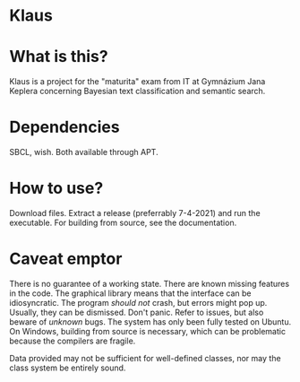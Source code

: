 # Klaus

# What is this?

Klaus is a project for the "maturita" exam from IT at Gymnázium Jana Keplera concerning Bayesian text classification and semantic search.

# Dependencies

SBCL, wish. Both available through APT.

# How to use?

Download files. Extract a release (preferrably 7-4-2021) and run the executable. For building from source, see the documentation.

# Caveat emptor
There is no guarantee of a working state. There are known missing features in the code. The graphical library means that the interface can be idiosyncratic. The program *should not* crash, but errors might pop up. Usually, they can be dismissed. Don't panic. Refer to issues, but also beware of *unknown* bugs. The system has only been fully tested on Ubuntu. On Windows, building from source is necessary, which can be problematic because the compilers are fragile.

Data provided may not be sufficient for well-defined classes, nor may the class system be entirely sound.

